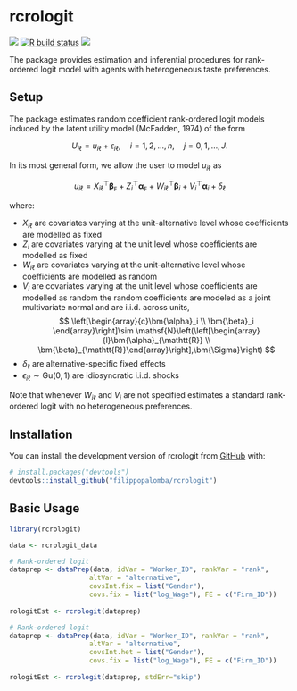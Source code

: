 <!-- README.md is generated from README.Rmd. Please edit that file -->

# rcrologit

<!-- badges: start -->

[![](https://img.shields.io/badge/devel%20version-0.0.1-blue.svg)](https://github.com/filippopalomba/rcrologit)
[![R build
status](https://github.com/filippopalomba/rcrologit/workflows/R-CMD-check/badge.svg)](https://github.com/filippopalomba/rcrologit/actions)
[![](https://img.shields.io/github/last-commit/filippopalomba/rcrologit.svg)](https://github.com/filippopalomba/rcrologit/commits/master)

<!-- badges: end -->

The package provides estimation and inferential procedures for
rank-ordered logit model with agents with heterogeneous taste
preferences.

## Setup

The package estimates random coefficient rank-ordered logit models
induced by the latent utility model (McFadden, 1974) of the form

$$
U_{i\ell} = u_{i\ell} + \epsilon_{i\ell},\quad i=1,2,\ldots,n,\quad j=0,1,\ldots,J.
$$

In its most general form, we allow the user to model $u_{i\ell}$ as

$$
u_{i\ell}=X_{i\ell}^\top\bm{\beta}_{\mathtt{F}} + Z_i^\top\bm{\alpha}_{\mathtt{F}} + 
 W_{i\ell}^\top\bm{\beta}_i + V_i^\top\bm{\alpha}_i + \delta_\ell
$$

where:

- $X_{i\ell}$ are covariates varying at the unit-alternative level whose
  coefficients are modelled as fixed
- $Z_{i}$ are covariates varying at the unit level whose coefficients
  are modelled as fixed
- $W_{i\ell}$ are covariates varying at the unit-alternative level whose
  coefficients are modelled as random
- $V_{i}$ are covariates varying at the unit level whose coefficients
  are modelled as random the random coefficients are modeled as a joint
  multivariate normal and are i.i.d. across units,
  $$
  \left[\begin{array}{c}\bm{\alpha}_i \\ \bm{\beta}_i \end{array}\right]\sim
   \mathsf{N}\left(\left[\begin{array}{l}\bm{\alpha}_{\mathtt{R}} \\ \bm{\beta}_{\mathtt{R}}\end{array}\right],\bm{\Sigma}\right)
  $$
- $\delta_\ell$ are alternative-specific fixed effects
- $\epsilon_{i\ell}\sim\mathsf{Gu}(0,1)$ are idiosyncratic i.i.d. shocks

Note that whenever $W_{i\ell}$ and $V_i$ are not specified estimates a
standard rank-ordered logit with no heterogeneous preferences.

## Installation

You can install the development version of rcrologit from
[GitHub](https://github.com/filippopalomba/rcrologit) with:

```r
# install.packages("devtools")
devtools::install_github("filippopalomba/rcrologit")
```

## Basic Usage

```r
library(rcrologit)

data <- rcrologit_data

# Rank-ordered logit
dataprep <- dataPrep(data, idVar = "Worker_ID", rankVar = "rank",
                    altVar = "alternative",
                    covsInt.fix = list("Gender"),
                    covs.fix = list("log_Wage"), FE = c("Firm_ID"))
                    
rologitEst <- rcrologit(dataprep)

# Rank-ordered logit
dataprep <- dataPrep(data, idVar = "Worker_ID", rankVar = "rank",
                    altVar = "alternative",
                    covsInt.het = list("Gender"),
                    covs.fix = list("log_Wage"), FE = c("Firm_ID"))
                    
rologitEst <- rcrologit(dataprep, stdErr="skip")
```
